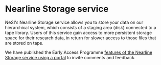 # Nearline Storage service

NeSI's Nearline Storage service allows you to store your data on our
hierarchical system, which consists of a staging area (disk) connected
to a tape library. Users of this service gain access to more persistent
storage space for their research data, in return for slower access to
those files that are stored on tape.

We have published the Early Access Programme [features of the Nearline
Storage service using a
portal](https://portal.productboard.com/qycxs5fchgry4t3rgm7jwhep) to
invite comments and feedback.

 

 

 
